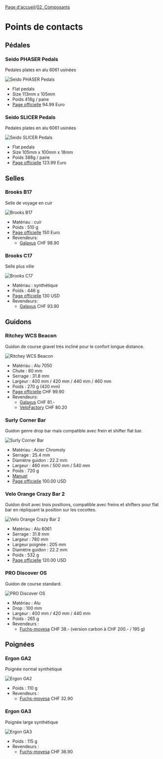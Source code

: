 [Page d'accueil](./index.md)/[02. Composants](./02_components_fr.md)

# Points de contacts
## Pédales
### Seido PHASER Pedals
Pedales plates en alu 6061 usinées

![Seido PHASER Pedals](./pics/Seido-PHASER_Pedal.webp)

 - Flat pedals
 - Size 113mm x 105mm
 - Poids 418g / paire
 - [Page officielle](https://seido-components.com/collections/platform/products/phaser-pedals) 94.99 Euro

### Seido SLICER Pedals
Pedales plates en alu 6061 usinées

![Seido SLICER Pedals](./pics/Seido-SLICER_Pedal.webp)

 - Flat pedals
 - Size 105mm x 100mm x 18mm
 - Poids 388g / paire
 - [Page officielle](https://seido-components.com/collections/platform/products/slicer-pedals) 123.99 Euro

## Selles
### Brooks B17
Selle de voyage en cuir

![Brooks B17](./pics/Brooks-B17.jpg)

 - Matériau : cuir
 - Poids : 510 g
 - [Page officielle](https://www.brooksengland.com/en_eu/b17.html) 150 Euro
 - Revendeurs:
   - [Galaxus](https://www.galaxus.ch/fr/s3/product/brooks-england-b17-standard-selle-de-velo-431256) CHF 98.90

### Brooks C17
Selle plus ville

![Brooks C17](./pics/Brooks-C17.avif)

 - Matériau : synthétique
 - Poids : 446 g
 - [Page officielle](https://www.brooksengland.com/en_eu/c17.html) 130 USD
 - Revendeurs:
   - [Galaxus](https://www.galaxus.ch/fr/s3/product/brooks-england-cambium-c17-selle-de-velo-6881467) CHF 93.90

## Guidons
### Ritchey WCS Beacon
Guidon de course gravel très incliné pour le confort longue distance.

![Ritchey WCS Beacon](./pics/Ritchey-WCS-Beacon.avif)

 - Matériau : Alu 7050
 - Chute : 80 mm
 - Serrage : 31.8 mm
 - Largeur : 400 mm / 420 mm / 440 mm / 460 mm
 - Poids : 270 g (420 mm)
 - [Page officielle](https://ritcheylogic.com/bike/handlebars/wcs-beacon-handlebar) CHF 99.90
 - Revendeurs:
   - [Galaxus](https://www.galaxus.ch/fr/s3/product/ritchey-wcs-beacon-road-3180-mm-guidon-15669466) CHF 81.-
   - [VeloFactory](https://www.velofactory.ch/Guidon-Ritchey-Road-WCS-Beacon-44cm-c-c-en-haut-Blatte-black-318mm-Di2-internal-routing) CHF 80.20

### Surly Corner Bar
Guidon genre drop bar mais compatible avec frein et shifter flat bar.

![Surly Corner Bar](./pics/Surly_Corner_Bar.webp)

 - Matériau : Acier Chromoly
 - Serrage : 25.4 mm
 - Diamètre guidon : 22.2 mm
 - Largeur : 460 mm / 500 mm / 540 mm
 - Poids : 720 g
 - [Manuel](./docs/Surly_Corner_Bar_Manual.pdf)
 - [Page officielle](https://surlybikes.com/products/corner-bar) 100.00 USD

### Velo Orange Crazy Bar 2
Guidon droit avec trois positions, compatible avec freins et shifters pour flat bar en répliquant la position sur les cocottes.

![Velo Orange Crazy Bar 2](./pics/VeloOrange-Crazy-Bar-2.webp)

 - Matériau : Alu 6061
 - Serrage : 31.8 mm
 - Largeur : 780 mm
 - Largeur poignée : 205 mm
 - Diamètre guidon : 22.2 mm
 - Poids : 532 g
 - [Page officielle](https://velo-orange.com/products/crazy-bars-2) 120.00 USD

### PRO Discover OS
Guidon de course standard.

![PRO Discover OS](./pics/PRO-Discover-OS.jpg)

 - Matériau : Alu
 - Drop : 100 mm
 - Largeur : 400 mm / 420 mm / 440 mm
 - Poids : 265 g
 - Revendeurs :
   - [Fuchs-movesa](https://www.fuchs-movesa.ch/fr/shop/composants-c1044/cintres--potences-c1218/guidons-c1354/guidons-modeles-c1355/pro-guidon-discover-os-40cm-20-sweep-318-mm-alu-noir-p2987255) CHF 38.- (version carbon à CHF 200.- / 195 g)

## Poignées
### Ergon GA2
Poignée normal synthétique

![Ergon GA2](./pics/Ergon-GA2.jpg)

 - Poids : 110 g
 - Revendeurs :
   - [Fuchs-movesa](https://www.fuchs-movesa.ch/fr/shop/accessoires-de-velo-c1040/poignees-de-guidon--guidoline-c1104/poignees-du-guidon-c1105/ergon-poignees-ga2-purple-reign-p905282) CHF 32.90

### Ergon GA3
Poignée large synthétique

![Ergon GA3](./pics/Ergon-GA3.jpg)

 - Poids : 115 g
 - Revendeurs :
   - [Fuchs-movesa](https://www.fuchs-movesa.ch/fr/shop/accessoires-de-velo-c1040/poignees-de-guidon--guidoline-c1104/poignees-du-guidon-c1105/ergon-poignees-ga3-small-purple-reign-p905290) CHF 36.90
